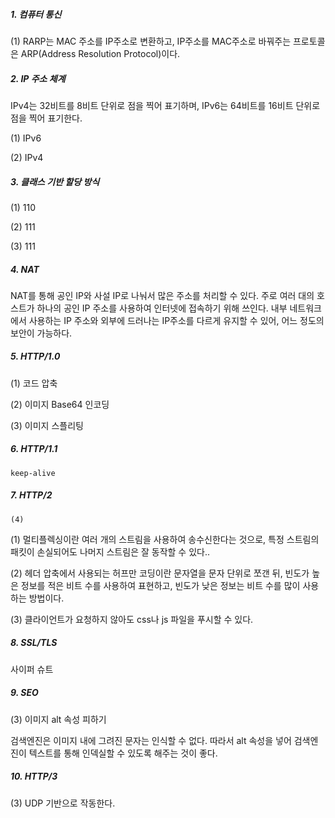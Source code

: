 ##### 1. 컴퓨터 통신

(1) RARP는 MAC 주소를 IP주소로 변환하고, IP주소를 MAC주소로 바꿔주는 프로토콜은 ARP(Address Resolution Protocol)이다.



##### 2. IP 주소 체계

IPv4는 32비트를 8비트 단위로 점을 찍어 표기하며, IPv6는 64비트를 16비트 단위로 점을 찍어 표기한다.

(1) IPv6

(2) IPv4



##### 3. 클래스 기반 할당 방식

(1) 110

(2) 111

(3) 111



##### 4. NAT

NAT를 통해 공인 IP와 사설 IP로 나눠서 많은 주소를 처리할 수 있다. 주로 여러 대의 호스트가 하나의 공인 IP 주소를 사용하여 인터넷에 접속하기 위해 쓰인다. 내부 네트워크에서 사용하는 IP 주소와 외부에 드러나는 IP주소를 다르게 유지할 수 있어, 어느 정도의 보안이 가능하다.



##### 5. HTTP/1.0

(1) 코드 압축

(2) 이미지 Base64 인코딩

(3) 이미지 스플리팅



##### 6. HTTP/1.1

`keep-alive`



##### 7. HTTP/2

`(4)`

(1) 멀티플렉싱이란 여러 개의 스트림을 사용하여 송수신한다는 것으로, 특정 스트림의 패킷이 손실되어도 나머지 스트림은 잘 동작할 수 있다..

(2) 헤더 압축에서 사용되는 허프만 코딩이란 문자열을 문자 단위로 쪼갠 뒤, 빈도가 높은 정보를 적은 비트 수를 사용하여 표현하고, 빈도가 낮은 정보는 비트 수를 많이 사용하는 방법이다.

(3) 클라이언트가 요청하지 않아도 css나 js 파일을 푸시할 수 있다. 



##### 8. SSL/TLS

사이퍼 슈트



##### 9. SEO

(3) 이미지 alt 속성 피하기

검색엔진은 이미지 내에 그려진 문자는 인식할 수 없다. 따라서 alt 속성을 넣어 검색엔진이 텍스트를 통해 인덱실할 수 있도록 해주는 것이 좋다.



##### 10. HTTP/3

(3) UDP 기반으로 작동한다.




